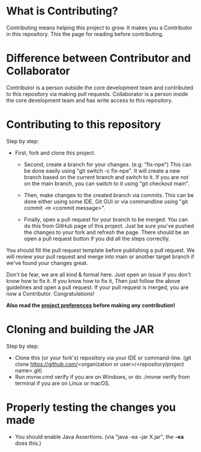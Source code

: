 # What is Contributing?

Contributing means helping this project to grow. It makes you a Contributor in this repository. This the page for
reading before contributing.

# Difference between Contributor and Collaborator

Contributor is a person outside the core development team and contributed to this repository via making pull requests.
Collaborator is a person inside the core development team and has write access to this repository.

# Contributing to this repository

Step by step:

* First, fork and clone this project.
    * Second, create a branch for your changes. (e.g: "fix-npe")
      This can be done easily using "git switch -c fix-npe". It will create a new branch based on the current branch and
      switch to it. If you are not on the main branch, you can switch to it using "git checkout main".

    * Then, make changes to the created branch via commits. This can be done either using some IDE, Git GUI or via
      commandline using "git commit -m \<commit message>".

    * Finally, open a pull request for your branch to be merged. You can do this from GitHub page of this project. Just
      be sure you've pushed the changes to your fork and refresh the page. There should be an open a pull request button
      if you did all the steps correctly.

You should fill the pull request template before publishing a pull request. We will review your pull request and merge
into main or another target branch if we've found your changes great.

Don't be fear, we are all kind & formal here. Just open an issue if you don't know how to fix it. If you know how to fix
it, Then just follow the above guidelines and open a pull request. If your pull request is merged, you are now a
Contributor. Congratulations!

**Also read the <a href="https://github.com/LifeMC/bytecode-version-analyzer/blob/master/PROJECT_PREFERENCES.md">project
preferences</a> before making any contribution!**

# Cloning and building the JAR

Step by step:

* Clone this (or your fork's) repository via your IDE or command-line. (git clone https://github.com/<organization or
  user\>/\<repository/project name\>.git)
* Run mvnw.cmd verify if you are on Windows, or do ./mvnw verify from terminal if you are on Linux or macOS.

# Properly testing the changes you made

* You should enable Java Assertions. (via "java -ea -jar X.jar", the **-ea** does this.)
